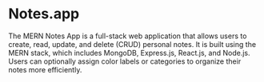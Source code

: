 # Notes.app
The MERN Notes App is a full-stack web application that allows users to create, read, update, and delete (CRUD) personal notes. It is built using the MERN stack, which includes MongoDB, Express.js, React.js, and Node.js. Users can optionally assign color labels or categories to organize their notes more efficiently.  
